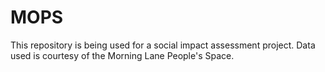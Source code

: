 # MOPS
This repository is being used for a social impact assessment project. 
Data used is courtesy of the Morning Lane People's Space.
